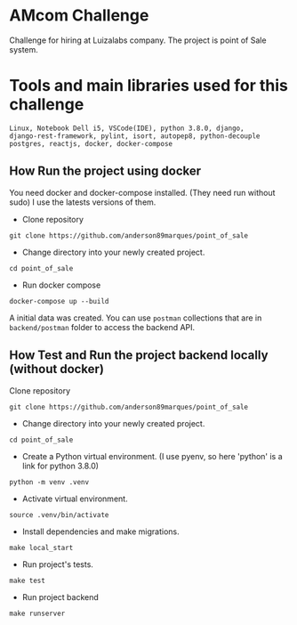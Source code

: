 # AMcom Challenge 
Challenge for hiring at Luizalabs company.
The project is point of Sale system.

# Tools and main libraries used for this challenge

```
Linux, Notebook Dell i5, VSCode(IDE), python 3.8.0, django, 
django-rest-framework, pylint, isort, autopep8, python-decouple
postgres, reactjs, docker, docker-compose
```

## How Run the project using docker
You need docker and docker-compose installed. (They need run without sudo)
I use the latests versions of them.  

- Clone repository
```console
git clone https://github.com/anderson89marques/point_of_sale
```

- Change directory into your newly created project.
```console
cd point_of_sale
```

- Run docker compose
```console
docker-compose up --build
```

A initial data was created.
You can use `postman` collections that are in `backend/postman` folder to access the backend API.

## How Test and Run the project backend locally (without docker)

 Clone repository
```console
git clone https://github.com/anderson89marques/point_of_sale
```

- Change directory into your newly created project.
```console
cd point_of_sale
```

- Create a Python virtual environment. (I use pyenv, so here 'python' is a link for python 3.8.0)
```console
python -m venv .venv
```

- Activate virtual environment.
```console
source .venv/bin/activate
```

- Install dependencies and make migrations. 
```console
make local_start
```

- Run project's tests.
```console
make test
```

- Run project backend
```console
make runserver
```